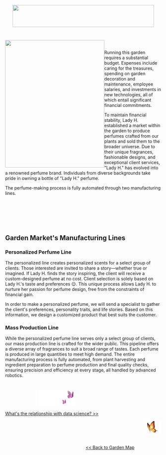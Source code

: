 <p align="center">
<img src="https://github.com/lady-h-world/My_Garden/blob/main/images/Garden_Market_images/title.png" width="456" height="71" />
</p>

#

<p>
<img align="left" src="https://github.com/lady-h-world/My_Garden/blob/main/images/Garden_Market_images/garden_market.png" width="320" height="410" />
<p>&nbsp;</p>

Running this garden requires a substantial budget. Expenses include caring for the treasures, spending on garden decoration and maintenance, employee salaries, and investments in new technologies, all of which entail significant financial commitments.

To maintain financial stability, Lady H. established a market within the garden to produce perfumes crafted from our plants and sold them to the broader universe. Due to their unique fragrances, fashionable designs, and exceptional client services, "Lady H." has evolved into a renowned perfume brand. Individuals from diverse backgrounds take pride in owning a bottle of "Lady H." perfume.

The perfume-making process is fully automated through two manufacturing lines.

<p>&nbsp;</p>

</p>
<p>&nbsp;</p>
<p>&nbsp;</p>


## Garden Market's Manufacturing Lines
### Personalized Perfume Line

The personalized line creates personalized scents for a select group of clients. Those interested are invited to share a story—whether true or imagined. If Lady H. finds the story inspiring, the client will receive a custom-designed perfume at no cost. Client selection is solely based on Lady H.'s taste and preferences 😉. This unique process allows Lady H. to nurture her passion for perfume design, free from the constraints of financial gain.

In order to make a personalized perfume, we will send a specialist to gather the client's preferences, personality traits, and life stories. Based on this information, we design a customized product that best suits the customer.


### Mass Production Line

While the personalized perfume line serves only a select group of clients, our mass production line is crafted for the wider public. This pipeline offers a diverse array of fragrances to suit a broad range of tastes. Each perfume is produced in large quantities to meet high demand. The entire manufacturing process is fully automated, from plant harvesting and ingredient preparation to perfume production and final quality checks, ensuring precision and efficiency at every stage, all handled by advanced robotics.


#
<p align="left">
  &nbsp;&nbsp;&nbsp;&nbsp;&nbsp;&nbsp;&nbsp;&nbsp;&nbsp;&nbsp;&nbsp;&nbsp;&nbsp;&nbsp;&nbsp;&nbsp;&nbsp;&nbsp;&nbsp;&nbsp;&nbsp;&nbsp;&nbsp;&nbsp;&nbsp;&nbsp;
<img src="https://github.com/lady-h-world/My_Garden/blob/main/images/follow_us.png" width="120" height="50" />
</p>

[What's the relationship with data science? >>][1]

<p align="right">
<img src="https://github.com/lady-h-world/My_Garden/blob/main/images/going_back.png" width="60" height="44" />
</p>

&nbsp;&nbsp;&nbsp;&nbsp;&nbsp;&nbsp;&nbsp;&nbsp;&nbsp;&nbsp;&nbsp;&nbsp;&nbsp;&nbsp;&nbsp;&nbsp;&nbsp;&nbsp;&nbsp;&nbsp;&nbsp;&nbsp;&nbsp;&nbsp;&nbsp;&nbsp;&nbsp;&nbsp;&nbsp;&nbsp;&nbsp;&nbsp;&nbsp;&nbsp;&nbsp;&nbsp;&nbsp;&nbsp;&nbsp;&nbsp;&nbsp;&nbsp;&nbsp;&nbsp;&nbsp;&nbsp;&nbsp;&nbsp;&nbsp;&nbsp;&nbsp;&nbsp;&nbsp;&nbsp;&nbsp;&nbsp;&nbsp;&nbsp;&nbsp;&nbsp;&nbsp;&nbsp;&nbsp;&nbsp;&nbsp;&nbsp;&nbsp;&nbsp;&nbsp;&nbsp;&nbsp;&nbsp;&nbsp;&nbsp;&nbsp;&nbsp;&nbsp;&nbsp;&nbsp;&nbsp;&nbsp;&nbsp;&nbsp;&nbsp;&nbsp;&nbsp;&nbsp;&nbsp;&nbsp;&nbsp;&nbsp;&nbsp;&nbsp;&nbsp;&nbsp;&nbsp;&nbsp;&nbsp;&nbsp;&nbsp;&nbsp;&nbsp;&nbsp;&nbsp;&nbsp;&nbsp;&nbsp;&nbsp;&nbsp;&nbsp;&nbsp;&nbsp;&nbsp;&nbsp;&nbsp;&nbsp;&nbsp;&nbsp;&nbsp;&nbsp;&nbsp;&nbsp;&nbsp;&nbsp;&nbsp;&nbsp;&nbsp;&nbsp;&nbsp;&nbsp;&nbsp;&nbsp;&nbsp;&nbsp;&nbsp;&nbsp;&nbsp;&nbsp;&nbsp;&nbsp;&nbsp;&nbsp;&nbsp;&nbsp;&nbsp;&nbsp;&nbsp;&nbsp;&nbsp;&nbsp;&nbsp;&nbsp;&nbsp;&nbsp;&nbsp;&nbsp;&nbsp;&nbsp;&nbsp;&nbsp;&nbsp;&nbsp;&nbsp;&nbsp;&nbsp;&nbsp;&nbsp;&nbsp;&nbsp;&nbsp;&nbsp;&nbsp;&nbsp;&nbsp;&nbsp;&nbsp;&nbsp;&nbsp;&nbsp;&nbsp;&nbsp;&nbsp;&nbsp;&nbsp;&nbsp;&nbsp;&nbsp;&nbsp;&nbsp;&nbsp;&nbsp;&nbsp;&nbsp;&nbsp;[<< Back to Garden Map][2]



[1]:https://github.com/lady-h-world/My_Garden/blob/main/reading_pages/Garden_Market/mini_pipeline1.md
[2]:https://github.com/lady-h-world/My_Garden/blob/main/reading_pages/tour_guide.md#garden-map

